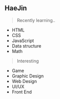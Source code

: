 ## HaeJin

> Recently learning..
- HTML 
- CSS
- JavaScript 
- Data structure
- Math

> Interesting
- Game
- Graphic Design 
- Web Design
- UI/UX
- Front End


<!---
KHyan/KHyan is a ✨ special ✨ repository because its `README.md` (this file) appears on your GitHub profile.
You can click the Preview link to take a look at your changes.
--->
